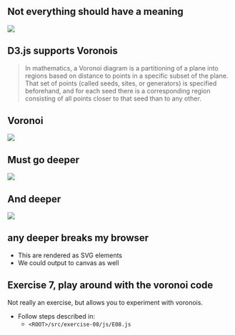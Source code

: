 ## Not everything should have a meaning

![](../img/preview.png)


## D3.js supports Voronois

> In mathematics, a Voronoi diagram is a partitioning of a plane into regions based on distance to points in a specific subset of the plane. That set of points (called seeds, sites, or generators) is specified beforehand, and for each seed there is a corresponding region consisting of all points closer to that seed than to any other.


## Voronoi

![](../img/v1.png)


## Must go deeper

![](../img/v2.png)


## And deeper

![](../img/v3.png)


## any deeper breaks my browser

- This are rendered as SVG elements
- We could output to canvas as well


## Exercise 7, play around with the voronoi code

Not really an exercise, but allows you to experiment with voronois.

  - Follow steps described in:
    - `<ROOT>/src/exercise-08/js/E08.js`
  
  
